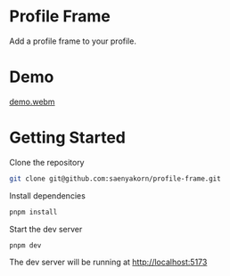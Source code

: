# Profile Frame

Add a profile frame to your profile.

# Demo

[demo.webm](https://user-images.githubusercontent.com/33742791/230826401-c35861ab-54af-4857-be3e-c5983742cf12.webm)


# Getting Started

Clone the repository

```bash
git clone git@github.com:saenyakorn/profile-frame.git
```

Install dependencies

```bash
pnpm install
```

Start the dev server

```bash
pnpm dev
```

The dev server will be running at [http://localhost:5173](http://localhost:5173)
